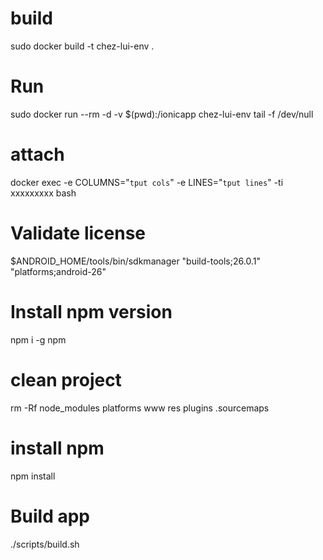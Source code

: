 
# build
sudo docker build -t chez-lui-env .

# Run
sudo docker run --rm -d -v $(pwd):/ionicapp chez-lui-env tail -f /dev/null

# attach
docker exec -e COLUMNS="`tput cols`" -e LINES="`tput lines`" -ti xxxxxxxxx bash

# Validate license
$ANDROID_HOME/tools/bin/sdkmanager "build-tools;26.0.1" "platforms;android-26"

# Install npm version
npm i -g npm

# clean project
rm -Rf node_modules platforms www res plugins .sourcemaps

# install npm
npm install

# Build app
./scripts/build.sh
